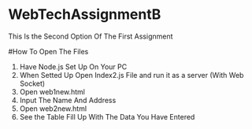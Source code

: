 # WebTechAssignmentB
This Is the Second Option Of The First Assignment

#How To Open The Files 

1. Have Node.js Set Up On Your PC
2. When Setted Up Open Index2.js File and run it as a server (With Web Socket)
3. Open web1new.html 
4. Input The Name And Address
5. Open web2new.html
6. See the Table Fill Up With The Data You Have Entered
